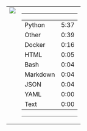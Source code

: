 
<table><tr>
<td valign="top">
  <img src="https://wakatime.com/share/@Aperture/0cd21d5d-ac4f-458d-9c71-d06f479c1297.png" />
</td>

<td valign="top">
  <hr>
  <table>
    <tr><td>Python</td><td>5:37</td></tr><tr><td>Other</td><td>0:39</td></tr><tr><td>Docker</td><td>0:16</td></tr><tr><td>HTML</td><td>0:05</td></tr><tr><td>Bash</td><td>0:04</td></tr><tr><td>Markdown</td><td>0:04</td></tr><tr><td>JSON</td><td>0:04</td></tr><tr><td>YAML</td><td>0:00</td></tr><tr><td>Text</td><td>0:00</td></tr>
  </table>
  <hr>
</td>
</tr></table>

